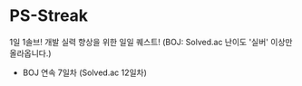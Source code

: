 # PS-Streak
1일 1솔브! 개발 실력 향상을 위한 일일 퀘스트!
(BOJ: Solved.ac 난이도 '실버' 이상만 올라옵니다.)

* BOJ 연속 7일차 (Solved.ac 12일차)
